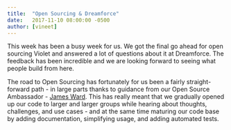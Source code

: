 ```yaml
---
title:  "Open Sourcing & Dreamforce"
date:   2017-11-10 08:00:00 -0500
author: [vineet]
---
```

This week has been a busy week for us. We got the final go ahead for open sourcing Violet and answered a lot of questions about it at Dreamforce. The feedback has been incredible and we are looking forward to seeing what people build from here.

The road to Open Sourcing has fortunately for us been a fairly straight-forward path - in large parts thanks to guidance from our Open Source Ambassador - [James Ward](https://twitter.com/_JamesWard). This has really meant that we gradually opened up our code to larger and larger groups while hearing about thoughts, challenges, and use cases - and at the same time maturing our code base by adding documentation, simplifying usage, and adding automated tests.
